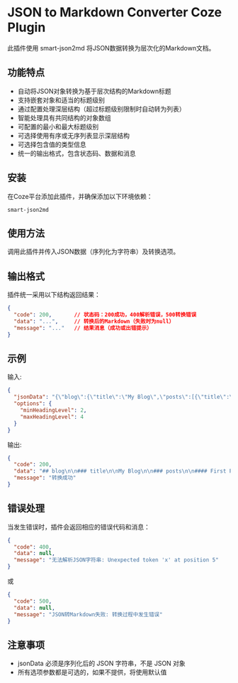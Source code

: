 # JSON to Markdown Converter Coze Plugin

此插件使用 smart-json2md 将JSON数据转换为层次化的Markdown文档。

## 功能特点

- 自动将JSON对象转换为基于层次结构的Markdown标题
- 支持嵌套对象和适当的标题级别
- 通过配置处理深层结构（超过标题级别限制时自动转为列表）
- 智能处理具有共同结构的对象数组
- 可配置的最小和最大标题级别
- 可选择使用有序或无序列表显示深层结构
- 可选择包含值的类型信息
- 统一的输出格式，包含状态码、数据和消息

## 安装

在Coze平台添加此插件，并确保添加以下环境依赖：

```
smart-json2md
```

## 使用方法

调用此插件并传入JSON数据（序列化为字符串）及转换选项。

## 输出格式

插件统一采用以下结构返回结果：

```json
{
  "code": 200,       // 状态码：200成功，400解析错误，500转换错误
  "data": "...",     // 转换后的Markdown（失败时为null）
  "message": "..."   // 结果消息（成功或出错提示）
}
```

## 示例

输入:
```json
{
  "jsonData": "{\"blog\":{\"title\":\"My Blog\",\"posts\":[{\"title\":\"First Post\",\"content\":\"Hello World\"}]}}",
  "options": {
    "minHeadingLevel": 2,
    "maxHeadingLevel": 4
  }
}
```

输出:
```json
{
  "code": 200,
  "data": "## blog\n\n### title\n\nMy Blog\n\n### posts\n\n#### First Post\n\n##### content\n\nHello World",
  "message": "转换成功"
}
```

## 错误处理

当发生错误时，插件会返回相应的错误代码和消息：

```json
{
  "code": 400,
  "data": null,
  "message": "无法解析JSON字符串: Unexpected token 'x' at position 5"
}
```

或

```json
{
  "code": 500,
  "data": null,
  "message": "JSON转Markdown失败: 转换过程中发生错误"
}
```

## 注意事项

- jsonData 必须是序列化后的 JSON 字符串，不是 JSON 对象
- 所有选项参数都是可选的，如果不提供，将使用默认值
